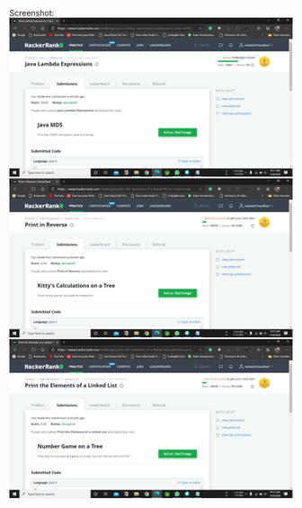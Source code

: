 Screenshot:
![](https://github.com/aakash03chaudhari/Submissions_841176_AakashChaudhari/blob/master/Day2/Java%20Lambda%20Expressions.png)
![](https://github.com/aakash03chaudhari/Submissions_841176_AakashChaudhari/blob/master/Day2/Print%20in%20Reverse.png)
![](https://github.com/aakash03chaudhari/Submissions_841176_AakashChaudhari/blob/master/Day2/Print%20the%20Elements%20of%20a%20Linked%20List.png)
![]()
